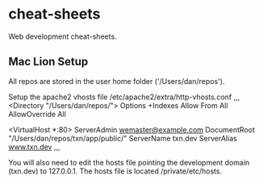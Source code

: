 cheat-sheets
============

Web development cheat-sheets.


## Mac Lion Setup

All repos are stored in the user home folder ('/Users/dan/repos').  

Setup the apache2 vhosts file /etc/apache2/extra/http-vhosts.conf
,,,
<Directory "/Users/dan/repos/">
  Options +Indexes
  Allow From All
  AllowOverride All
</Directory>

<VirtualHost *:80>
    ServerAdmin wemaster@example.com
    DocumentRoot "/Users/dan/repos/txn/app/public/"
    ServerName txn.dev
    ServerAlias www.txn.dev
</VirtualHost>
,,,

You will also need to edit the hosts file pointing the development domain (txn.dev) to 127.0.0.1.  The hosts file is located /private/etc/hosts.
